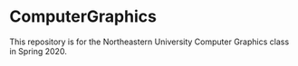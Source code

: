 ComputerGraphics
=====================================================================
This repository is for the Northeastern University Computer Graphics
class in Spring 2020.
